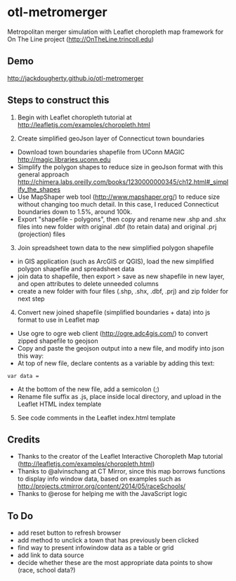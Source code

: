 # otl-metromerger
Metropolitan merger simulation with Leaflet choropleth map framework for On The Line project (http://OnTheLine.trincoll.edu)

## Demo
http://jackdougherty.github.io/otl-metromerger

## Steps to construct this
1) Begin with Leaflet choropleth tutorial at http://leafletjs.com/examples/choropleth.html

2) Create simplified geoJson layer of Connecticut town boundaries
- Download town boundaries shapefile from UConn MAGIC http://magic.libraries.uconn.edu
- Simplify the polygon shapes to reduce size in geoJson format with this general approach http://chimera.labs.oreilly.com/books/1230000000345/ch12.html#_simplify_the_shapes
- Use MapShaper web tool (http://www.mapshaper.org/) to reduce size without changing too much detail. In this case, I reduced Connecticut boundaries down to 1.5%, around 100k.
- Export "shapefile - polygons", then copy and rename new .shp and .shx files into new folder with original .dbf (to retain data) and original .prj (projection) files

3) Join spreadsheet town data to the new simplified polygon shapefile
- in GIS application (such as ArcGIS or QGIS), load the new simplified polygon shapefile and spreadsheet data
- join data to shapefile, then export > save as new shapefile in new layer, and open attributes to delete unneeded columns
- create a new folder with four files (.shp, .shx, .dbf, .prj) and zip folder for next step

4) Convert new joined shapefile (simplified boundaries + data) into js format to use in Leaflet map
- Use ogre to ogre web client (http://ogre.adc4gis.com/) to convert zipped shapefile to geojson
- Copy and paste the geojson output into a new file, and modify into json this way:
- At top of new file, declare contents as a variable by adding this text:
```
var data =
```
- At the bottom of the new file, add a semicolon (;)
- Rename file suffix as .js, place inside local directory, and upload in the Leaflet HTML index template

5) See code comments in the Leaflet index.html template

## Credits
- Thanks to the creator of the Leaflet Interactive Choropleth Map tutorial (http://leafletjs.com/examples/choropleth.html)
- Thanks to @alvinschang at CT Mirror, since this map borrows functions to display info window data, based on examples such as http://projects.ctmirror.org/content/2014/05/raceSchools/
- Thanks to @erose for helping me with the JavaScript logic

## To Do
- add reset button to refresh browser
- add method to unclick a town that has previously been clicked
- find way to present infowindow data as a table or grid
- add link to data source
- decide whether these are the most appropriate data points to show (race, school data?)
